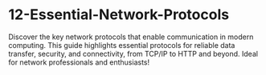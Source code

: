 # 12-Essential-Network-Protocols
Discover the key network protocols that enable communication in modern computing. This guide highlights essential protocols for reliable data transfer, security, and connectivity, from TCP/IP to HTTP and beyond. Ideal for network professionals and enthusiasts!
